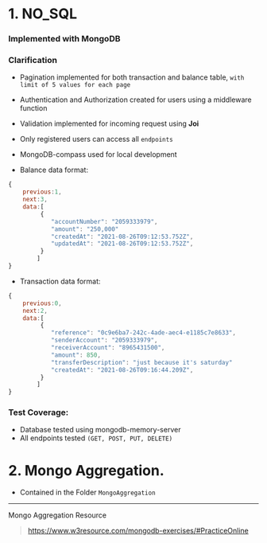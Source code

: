 # 1. NO_SQL

### Implemented with MongoDB

### Clarification
- Pagination implemented for both transaction and balance table, `with limit of 5 values for each page`
- Authentication and Authorization created for users using a middleware function
- Validation implemented for incoming request using  **Joi**
- Only registered users can access all `endpoints`
- MongoDB-compass used for local development

- Balance data format:
```js
{
    previous:1,
    next:3,
    data:[
         { 
            "accountNumber": "2059333979",
            "amount": "250,000"
            "createdAt": "2021-08-26T09:12:53.752Z",
            "updatedAt": "2021-08-26T09:12:53.752Z",
         } 
        ]
}

```

- Transaction data format:
```js
{
    previous:0,
    next:2,
    data:[
         { 
            "reference": "0c9e6ba7-242c-4ade-aec4-e1185c7e8633",
            "senderAccount": "2059333979",
            "receiverAccount": "8965431500",
            "amount": 850,
            "transferDescription": "just because it's saturday"
            "createdAt": "2021-08-26T09:16:44.209Z",
         } 
        ]
}

```

### Test Coverage:
- Database tested using mongodb-memory-server
- All endpoints tested `(GET, POST, PUT, DELETE)`


# 2. Mongo Aggregation.
- Contained in the Folder `MongoAggregation`

---

Mongo Aggregation Resource 

> https://www.w3resource.com/mongodb-exercises/#PracticeOnline
